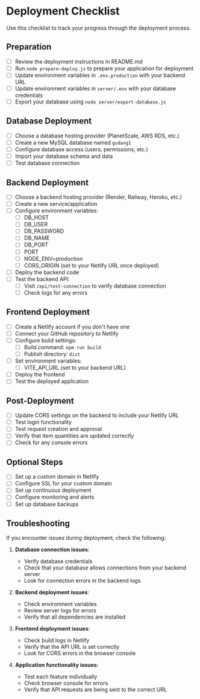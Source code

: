 # Deployment Checklist

Use this checklist to track your progress through the deployment process.

## Preparation

- [ ] Review the deployment instructions in README.md
- [ ] Run `node prepare-deploy.js` to prepare your application for deployment
- [ ] Update environment variables in `.env.production` with your backend URL
- [ ] Update environment variables in `server/.env` with your database credentials
- [ ] Export your database using `node server/export-database.js`

## Database Deployment

- [ ] Choose a database hosting provider (PlanetScale, AWS RDS, etc.)
- [ ] Create a new MySQL database named `gudang1`
- [ ] Configure database access (users, permissions, etc.)
- [ ] Import your database schema and data
- [ ] Test database connection

## Backend Deployment

- [ ] Choose a backend hosting provider (Render, Railway, Heroku, etc.)
- [ ] Create a new service/application
- [ ] Configure environment variables:
  - [ ] DB_HOST
  - [ ] DB_USER
  - [ ] DB_PASSWORD
  - [ ] DB_NAME
  - [ ] DB_PORT
  - [ ] PORT
  - [ ] NODE_ENV=production
  - [ ] CORS_ORIGIN (set to your Netlify URL once deployed)
- [ ] Deploy the backend code
- [ ] Test the backend API:
  - [ ] Visit `/api/test-connection` to verify database connection
  - [ ] Check logs for any errors

## Frontend Deployment

- [ ] Create a Netlify account if you don't have one
- [ ] Connect your GitHub repository to Netlify
- [ ] Configure build settings:
  - [ ] Build command: `npm run build`
  - [ ] Publish directory: `dist`
- [ ] Set environment variables:
  - [ ] VITE_API_URL (set to your backend URL)
- [ ] Deploy the frontend
- [ ] Test the deployed application

## Post-Deployment

- [ ] Update CORS settings on the backend to include your Netlify URL
- [ ] Test login functionality
- [ ] Test request creation and approval
- [ ] Verify that item quantities are updated correctly
- [ ] Check for any console errors

## Optional Steps

- [ ] Set up a custom domain in Netlify
- [ ] Configure SSL for your custom domain
- [ ] Set up continuous deployment
- [ ] Configure monitoring and alerts
- [ ] Set up database backups

## Troubleshooting

If you encounter issues during deployment, check the following:

1. **Database connection issues**:
   - Verify database credentials
   - Check that your database allows connections from your backend server
   - Look for connection errors in the backend logs

2. **Backend deployment issues**:
   - Check environment variables
   - Review server logs for errors
   - Verify that all dependencies are installed

3. **Frontend deployment issues**:
   - Check build logs in Netlify
   - Verify that the API URL is set correctly
   - Look for CORS errors in the browser console

4. **Application functionality issues**:
   - Test each feature individually
   - Check browser console for errors
   - Verify that API requests are being sent to the correct URL
